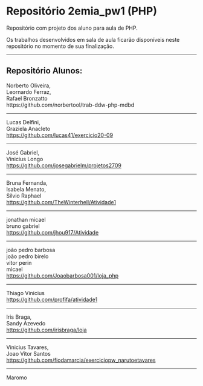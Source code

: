 # Repositório 2emia_pw1 (PHP)
Repositório com projeto dos aluno para aula de PHP.

Os trabalhos desenvolvidos em sala de aula ficarão disponíveis neste repositório no momento de sua finalização.
<hr />

<h2>Repositório Alunos: </h2>
Norberto Oliveira, <br />
Leornardo Ferraz, <br />
Rafael Bronzatto <br />
https://github.com/norbertool/trab-ddw-php-mdbd
<hr />

Lucas Delfini, <br />
Graziela Anacleto <br />
https://github.com/lucas41/exercicio20-09
<hr />

José Gabriel, <br />
Vinicius Longo <br />
https://github.com/josegabrielm/projetos2709
<hr />

Bruna Fernanda, <br />
Isabela Menato, <br />
Silvio Raphael <br />
https://github.com/TheWinterhell/Atividade1
<hr />


jonathan micael <br />
bruno gabriel <br />
https://github.com/jhou917/Atividade
<hr />

joão pedro barbosa <br />
joão pedro birelo <br />
vitor perin <br />
micael <br />
https://github.com/Joaobarbosa001/loja_php
<hr />

Thiago Vinicius<br />
https://github.com/profifa/atividade1
<hr />

Iris Braga, <br />
Sandy Azevedo <br />
https://github.com/irisbraga/loja
<hr />

Vinicius Tavares, <br />
Joao Vitor Santos <br />
https://github.com/fiodamarcia/exerciciopw_narutoetavares
<hr />
Maromo
